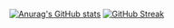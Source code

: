 [![Anurag's GitHub stats](https://github-readme-stats.vercel.app/api?username=sjxixi)](https://github.com/sjxixi/github-readme-stats)
[![GitHub Streak](https://github-readme-streak-stats.herokuapp.com?user=sjxixi&theme=microsoft-dark)](https://git.io/streak-stats)
